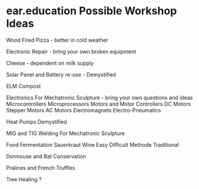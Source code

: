 # ear.education Possible Workshop Ideas

Wood Fired Pizza - better in cold weather

Electronic Repair - bring your own broken equipment

Cheese - dependent on  milk supply

Solar Panel and Battery re-use - Demystified

ELM Compost

Electronics For Mechatronic Sculpture - bring your own questions and ideas
  Microcontrollers
  Microprocessors
  Motors and Motor Controllers
    DC Motors
    Stepper Motors
    AC Motors
  Electromagnets
  Electro-Pneumatics

Heat Pumps Demystified

MIG and TIG Welding For Mechatronic Sculpture

Food Fermentation
  Sauerkraut
  Wine
    Easy
    Difficult
    Methode Traditional

Dormouse and Bat Conservation

Pralines and French Truffles

Tree Healing ?
